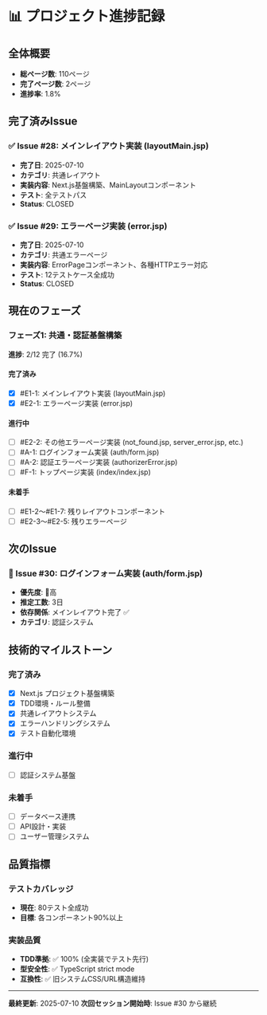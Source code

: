 # 📊 プロジェクト進捗記録

## 全体概要
- **総ページ数**: 110ページ
- **完了ページ数**: 2ページ
- **進捗率**: 1.8%

## 完了済みIssue

### ✅ Issue #28: メインレイアウト実装 (layoutMain.jsp)
- **完了日**: 2025-07-10
- **カテゴリ**: 共通レイアウト
- **実装内容**: Next.js基盤構築、MainLayoutコンポーネント
- **テスト**: 全テストパス
- **Status**: CLOSED

### ✅ Issue #29: エラーページ実装 (error.jsp)
- **完了日**: 2025-07-10
- **カテゴリ**: 共通エラーページ
- **実装内容**: ErrorPageコンポーネント、各種HTTPエラー対応
- **テスト**: 12テストケース全成功
- **Status**: CLOSED

## 現在のフェーズ

### フェーズ1: 共通・認証基盤構築
**進捗**: 2/12 完了 (16.7%)

#### 完了済み
- [x] #E1-1: メインレイアウト実装 (layoutMain.jsp)
- [x] #E2-1: エラーページ実装 (error.jsp)

#### 進行中
- [ ] #E2-2: その他エラーページ実装 (not_found.jsp, server_error.jsp, etc.)
- [ ] #A-1: ログインフォーム実装 (auth/form.jsp)
- [ ] #A-2: 認証エラーページ実装 (authorizerError.jsp)
- [ ] #F-1: トップページ実装 (index/index.jsp)

#### 未着手
- [ ] #E1-2〜#E1-7: 残りレイアウトコンポーネント
- [ ] #E2-3〜#E2-5: 残りエラーページ

## 次のIssue

### 🔄 Issue #30: ログインフォーム実装 (auth/form.jsp)
- **優先度**: 🔴高
- **推定工数**: 3日
- **依存関係**: メインレイアウト完了 ✅
- **カテゴリ**: 認証システム

## 技術的マイルストーン

### 完了済み
- [x] Next.js プロジェクト基盤構築
- [x] TDD環境・ルール整備
- [x] 共通レイアウトシステム
- [x] エラーハンドリングシステム
- [x] テスト自動化環境

### 進行中
- [ ] 認証システム基盤

### 未着手
- [ ] データベース連携
- [ ] API設計・実装
- [ ] ユーザー管理システム

## 品質指標

### テストカバレッジ
- **現在**: 80テスト全成功
- **目標**: 各コンポーネント90%以上

### 実装品質
- **TDD準拠**: ✅ 100% (全実装でテスト先行)
- **型安全性**: ✅ TypeScript strict mode
- **互換性**: ✅ 旧システムCSS/URL構造維持

---
**最終更新**: 2025-07-10
**次回セッション開始時**: Issue #30 から継続